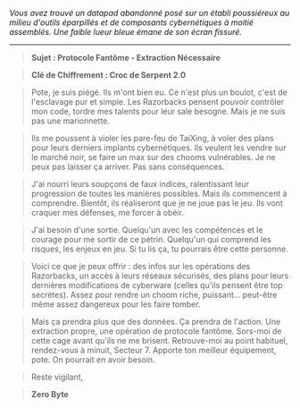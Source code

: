_Vous avez trouvé un datapad abandonné posé sur un établi poussiéreux au milieu d'outils éparpillés et de composants cybernétiques à moitié assemblés. Une faible lueur bleue émane de son écran fissuré._

---

> **Sujet : Protocole Fantôme - Extraction Nécessaire**

> **Clé de Chiffrement : Croc de Serpent 2.0**

> Pote, je suis piégé. Ils m'ont bien eu. Ce n'est plus un boulot, c'est de l'esclavage pur et simple. Les Razorbacks pensent pouvoir contrôler mon code, tordre mes talents pour leur sale besogne. Mais je ne suis pas une marionnette.

> Ils me poussent à violer les pare-feu de TaiXing, à voler des plans pour leurs derniers implants cybernétiques. Ils veulent les vendre sur le marché noir, se faire un max sur des chooms vulnérables. Je ne peux pas laisser ça arriver. Pas sans conséquences.

> J'ai nourri leurs soupçons de faux indices, ralentissant leur progression de toutes les manières possibles. Mais ils commencent à comprendre. Bientôt, ils réaliseront que je ne joue pas le jeu. Ils vont craquer mes défenses, me forcer à obéir.

> J'ai besoin d'une sortie. Quelqu'un avec les compétences et le courage pour me sortir de ce pétrin. Quelqu'un qui comprend les risques, les enjeux en jeu. Si tu lis ça, tu pourrais être cette personne.

> Voici ce que je peux offrir : des infos sur les opérations des Razorbacks, un accès à leurs réseaux sécurisés, des plans pour leurs dernières modifications de cyberware (celles qu'ils pensent être top secrètes). Assez pour rendre un choom riche, puissant... peut-être même assez dangereux pour les faire tomber.

> Mais ça prendra plus que des données. Ça prendra de l'action. Une extraction propre, une opération de protocole fantôme. Sors-moi de cette cage avant qu'ils ne me brisent. Retrouve-moi au point habituel, rendez-vous à minuit, Secteur 7. Apporte ton meilleur équipement, pote. On pourrait en avoir besoin.

> Reste vigilant,

> **Zero Byte**

